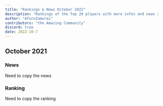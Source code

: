 ```yaml
---
title: "Rankings & News October 2022"
description: "Rankings of the Top 20 players with more infos and news about occurences from Sepetember to October 2022"
author: "AfuroZamurai"
contributors: "the Amazing Community"
discord: true
date: 2022-10-7
---
```


## October 2021

### News

Need to copy the news

### Ranking

Need to copy the ranking
